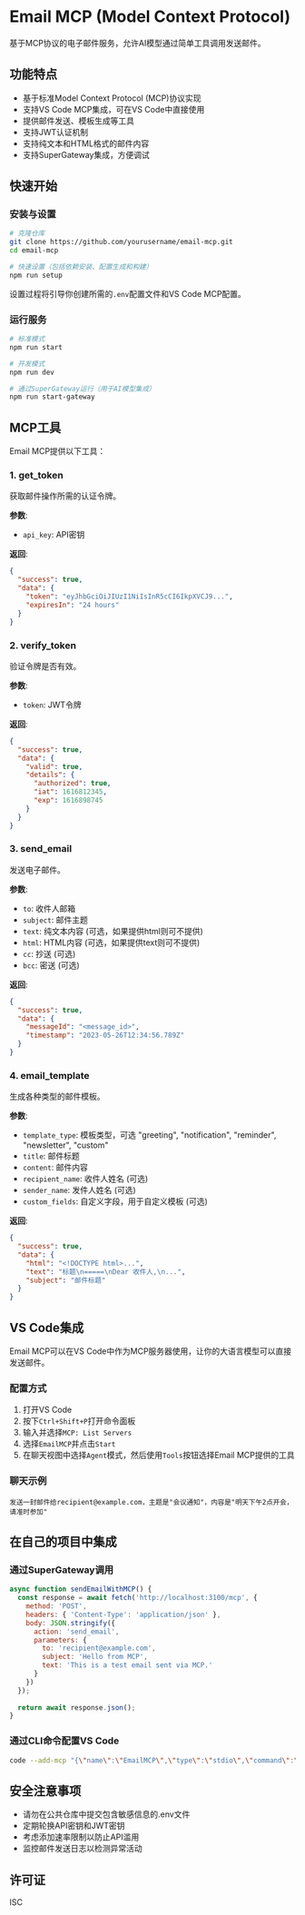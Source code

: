 # Email MCP (Model Context Protocol)

基于MCP协议的电子邮件服务，允许AI模型通过简单工具调用发送邮件。

## 功能特点

- 基于标准Model Context Protocol (MCP)协议实现
- 支持VS Code MCP集成，可在VS Code中直接使用
- 提供邮件发送、模板生成等工具
- 支持JWT认证机制
- 支持纯文本和HTML格式的邮件内容
- 支持SuperGateway集成，方便调试

## 快速开始

### 安装与设置

```bash
# 克隆仓库
git clone https://github.com/yourusername/email-mcp.git
cd email-mcp

# 快速设置（包括依赖安装、配置生成和构建）
npm run setup
```

设置过程将引导你创建所需的`.env`配置文件和VS Code MCP配置。

### 运行服务

```bash
# 标准模式
npm run start

# 开发模式
npm run dev

# 通过SuperGateway运行（用于AI模型集成）
npm run start-gateway
```

## MCP工具

Email MCP提供以下工具：

### 1. get_token

获取邮件操作所需的认证令牌。

**参数**:
- `api_key`: API密钥

**返回**:
```json
{
  "success": true,
  "data": {
    "token": "eyJhbGciOiJIUzI1NiIsInR5cCI6IkpXVCJ9...",
    "expiresIn": "24 hours"
  }
}
```

### 2. verify_token

验证令牌是否有效。

**参数**:
- `token`: JWT令牌

**返回**:
```json
{
  "success": true,
  "data": {
    "valid": true,
    "details": {
      "authorized": true,
      "iat": 1616812345,
      "exp": 1616898745
    }
  }
}
```

### 3. send_email

发送电子邮件。

**参数**:
- `to`: 收件人邮箱
- `subject`: 邮件主题
- `text`: 纯文本内容 (可选，如果提供html则可不提供)
- `html`: HTML内容 (可选，如果提供text则可不提供)
- `cc`: 抄送 (可选)
- `bcc`: 密送 (可选)

**返回**:
```json
{
  "success": true,
  "data": {
    "messageId": "<message_id>",
    "timestamp": "2023-05-26T12:34:56.789Z"
  }
}
```

### 4. email_template

生成各种类型的邮件模板。

**参数**:
- `template_type`: 模板类型，可选 "greeting", "notification", "reminder", "newsletter", "custom"
- `title`: 邮件标题
- `content`: 邮件内容
- `recipient_name`: 收件人姓名 (可选)
- `sender_name`: 发件人姓名 (可选)
- `custom_fields`: 自定义字段，用于自定义模板 (可选)

**返回**:
```json
{
  "success": true,
  "data": {
    "html": "<!DOCTYPE html>...",
    "text": "标题\n=====\nDear 收件人,\n...",
    "subject": "邮件标题"
  }
}
```

## VS Code集成

Email MCP可以在VS Code中作为MCP服务器使用，让你的大语言模型可以直接发送邮件。

### 配置方式

1. 打开VS Code
2. 按下`Ctrl+Shift+P`打开命令面板
3. 输入并选择`MCP: List Servers`
4. 选择`EmailMCP`并点击`Start`
5. 在聊天视图中选择`Agent`模式，然后使用`Tools`按钮选择Email MCP提供的工具

### 聊天示例

```
发送一封邮件给recipient@example.com，主题是"会议通知"，内容是"明天下午2点开会，请准时参加"
```

## 在自己的项目中集成

### 通过SuperGateway调用

```javascript
async function sendEmailWithMCP() {
  const response = await fetch('http://localhost:3100/mcp', {
    method: 'POST',
    headers: { 'Content-Type': 'application/json' },
    body: JSON.stringify({
      action: 'send_email',
      parameters: {
        to: 'recipient@example.com',
        subject: 'Hello from MCP',
        text: 'This is a test email sent via MCP.'
      }
    })
  });
  
  return await response.json();
}
```

### 通过CLI命令配置VS Code

```bash
code --add-mcp "{\"name\":\"EmailMCP\",\"type\":\"stdio\",\"command\":\"node\",\"args\":[\"path/to/email-mcp/build/index.js\"]}"
```

## 安全注意事项

- 请勿在公共仓库中提交包含敏感信息的.env文件
- 定期轮换API密钥和JWT密钥
- 考虑添加速率限制以防止API滥用
- 监控邮件发送日志以检测异常活动

## 许可证

ISC 